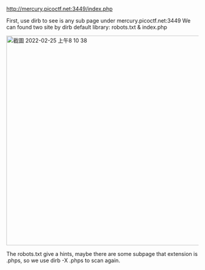 http://mercury.picoctf.net:3449/index.php

First, use dirb to see is any sub page under mercury.picoctf.net:3449
We can found two site by dirb default library:
robots.txt & index.php

<img width="549" alt="截圖 2022-02-25 上午8 10 38" src="https://user-images.githubusercontent.com/37798944/155666267-51ad6583-9c13-4084-8f38-10290aed74ff.png">


The robots.txt give a hints, maybe there are some subpage that extension is .phps, so we use dirb -X .phps to scan again.
